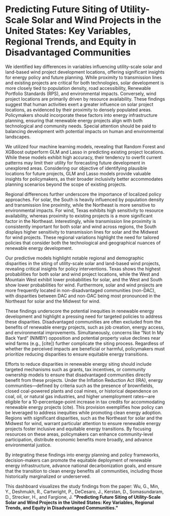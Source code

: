# Predicting Future Siting of Utility-Scale Solar and Wind Projects in the United States: Key Variables, Regional Trends, and Equity in Disadvantaged Communities

We identified key differences in variables influencing utility-scale solar and land-based wind project development locations, offering significant insights for energy policy and future planning. While proximity to transmission lines and existing projects are critical for both technologies, solar development is more closely tied to population density, road accessibility, Renewable Portfolio Standards (RPS), and environmental impacts. Conversely, wind project locations are primarily driven by resource availability. These findings suggest that human activities exert a greater influence on solar project locations, as evidenced by their proximity to densely populated areas. Policymakers should incorporate these factors into energy infrastructure planning, ensuring that renewable energy projects align with both technological and community needs. Special attention should be paid to balancing development with potential impacts on human and environmental landscapes.

We utilized four machine learning models, revealing that Random Forest and XGBoost outperform GLM and Lasso in predicting existing project locations. While these models exhibit high accuracy, their tendency to overfit current patterns may limit their utility for forecasting future development in unexplored areas. Considering our objective of identifying plausible locations for future projects, GLM and Lasso models provide valuable insights for policymakers, as their broader inclusivity better accommodates planning scenarios beyond the scope of existing projects.

Regional differences further underscore the importance of localized policy approaches. For solar, the South is heavily influenced by population density and transmission line proximity, while the Northeast is more sensitive to environmental impacts. For wind, Texas exhibits high sensitivity to resource availability, whereas proximity to existing projects is a more significant factor in the Northeast. Interestingly, while transmission line proximity is consistently important for both solar and wind across regions, the South displays higher sensitivity to transmission lines for solar and the Midwest for wind projects. These regional variations highlight the need for tailored policies that consider both the technological and geographical nuances of renewable energy development.

Our predictive models highlight notable regional and demographic disparities in the siting of utility-scale solar and land-based wind projects, revealing critical insights for policy interventions. Texas shows the highest probabilities for both solar and wind project locations, while the West and Mountain West exhibit lower probabilities for solar, and the West and South show lower probabilities for wind. Furthermore, solar and wind projects are more frequently located in non-disadvantaged communities (non-DAC), with disparities between DAC and non-DAC being most pronounced in the Northeast for solar and the Midwest for wind.

These findings underscore the potential inequities in renewable energy development and highlight a pressing need for targeted policies to address these disparities. Disadvantaged communities are often excluded from the benefits of renewable energy projects, such as job creation, energy access, and environmental improvements. Simultaneously, concerns like “Not In My Back Yard” (NIMBY) opposition and potential property value declines near wind farms (e.g., [cite]) further complicate the siting process. Regardless of whether the perceived impacts are beneficial or harmful, policymakers must prioritize reducing disparities to ensure equitable energy transitions.

Efforts to reduce disparities in renewable energy siting should include targeted mechanisms such as grants, tax incentives, or community ownership models to ensure that disadvantaged communities directly benefit from these projects. Under the Inflation Reduction Act (IRA), energy communities—defined by criteria such as the presence of brownfields, closed coal-powered plants and coal mines, or historical dependence on coal, oil, or natural gas industries, and higher unemployment rates—are eligible for a 10-percentage-point increase in tax credits for accommodating renewable energy projects (cite). This provision exemplifies how policy can be leveraged to address inequities while promoting clean energy adoption. Regions with significant disparities, such as the Northeast for solar and the Midwest for wind, warrant particular attention to ensure renewable energy projects foster inclusive and equitable energy transitions. By focusing resources on these areas, policymakers can enhance community-level participation, distribute economic benefits more broadly, and advance environmental justice.

By integrating these findings into energy planning and policy frameworks, decision-makers can promote the equitable deployment of renewable energy infrastructure, advance national decarbonization goals, and ensure that the transition to clean energy benefits all communities, including those historically marginalized or underserved.

This dashboard visualizes the study findings from the paper: Wu, G., Min, Y., Deshmukh, R., Cartwright, P., DeCesaro, J., Kerstan, D., Somasundaram, D., Strecker, H., and Fargione, J. **"Predicting Future Siting of Utility-Scale Solar and Wind Projects in the United States: Key Variables, Regional Trends, and Equity in Disadvantaged Communities."**

